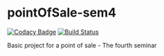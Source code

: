 # pointOfSale-sem4

[![Codacy Badge](https://api.codacy.com/project/badge/Grade/250eb9cef3eb497389cb1866606f31f2)](https://app.codacy.com/manual/DarkPointer/pointOfSale-sem4?utm_source=github.com&utm_medium=referral&utm_content=DarkPointer/pointOfSale-sem4&utm_campaign=Badge_Grade_Dashboard)
[![Build Status](https://travis-ci.com/DarkPointer/pointOfSale-sem4.svg?branch=master)](https://travis-ci.com/DarkPointer/pointOfSale-sem4)

Basic project for a point of sale - The fourth seminar
